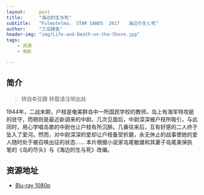 ```yaml
---
layout:     post
title:      "海边的生与死"
subtitle:   "Fulmotelmo， STAR SANDS  2017　　海辺の生と死"
author:     "三岛鳗鱼"
header-img: "img/Life-and-Death-on-the-Shore.jpg"
tags:
    - 资源
    - 电影

---
```


## 简介
>转自©豆瓣 转载请注明出处

1944年，二战末期，户枝是奄美群岛中一所国民学校的教师。岛上有海军特攻艇的驻守，而朔则是最近新调来的中尉。几次见面后，中尉深深被户枝所吸引，与此同时，用心学唱岛歌的中尉也让户枝有所沉醉。几番往来后，互有好感的二人终于坠入了爱河。然而，对中尉深深的爱却让户枝备受折磨，永无休止的战事使她的爱人随时处于被召唤出征的状态…… 本片根据小说家岛尾敏雄和其妻子岛尾美保执笔的《岛的尽头》与《海边的生与死》改编。

## 资源地址

* [Blu-ray 1080p](http://www.btapple.com/m_28811.html)